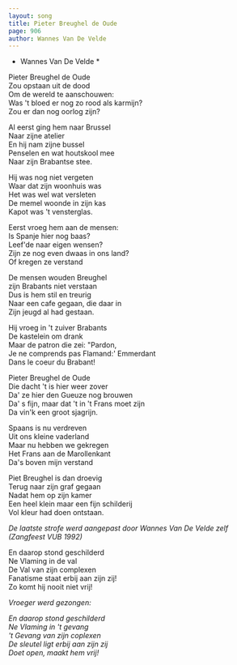 ```yaml
---
layout: song
title: Pieter Breughel de Oude
page: 906
author: Wannes Van De Velde
---
```


* Wannes Van De Velde *  

Pieter Breughel de Oude  
Zou opstaan uit de dood  
Om de wereld te aanschouwen:  
Was 't bloed er nog zo rood als karmijn?  
Zou er dan nog oorlog zijn?  

Al eerst ging hem naar Brussel  
Naar zijne atelier  
En hij nam zijne bussel  
Penselen en wat houtskool mee  
Naar zijn Brabantse stee.  

Hij was nog niet vergeten  
Waar dat zijn woonhuis was  
Het was wel wat versleten  
De memel woonde in zijn kas  
Kapot was 't vensterglas.  

Eerst vroeg hem aan de mensen:  
Is Spanje hier nog baas?  
Leef'de naar eigen wensen?  
Zijn ze nog even dwaas in ons land?  
Of kregen ze verstand  

De mensen wouden Breughel  
zijn Brabants niet verstaan  
Dus is hem stil en treurig  
Naar een cafe gegaan, die daar in  
Zijn jeugd al had gestaan.  

Hij vroeg in 't zuiver Brabants  
De kastelein om drank  
Maar de patron die zei: "Pardon,  
Je ne comprends pas Flamand:' Emmerdant  
Dans le coeur du Brabant!  

Pieter Breughel de Oude  
Die dacht 't is hier weer zover  
Da' ze hier den Gueuze nog brouwen  
Da' s fijn, maar dat 't in 't Frans moet zijn  
Da vin'k een groot sjagrijn.  

Spaans is nu verdreven  
Uit ons kleine vaderland  
Maar nu hebben we gekregen  
Het Frans aan de Marollenkant  
Da's boven mijn verstand  

Piet Breughel is dan droevig  
Terug naar zijn graf gegaan  
Nadat hem op zijn kamer  
Een heel klein maar een fijn schilderij  
Vol kleur had doen ontstaan.  

_De laatste strofe werd aangepast door Wannes Van De Velde zelf (Zangfeest VUB 1992)_ 

En daarop stond geschilderd  
Ne Vlaming in de val  
De Val van zijn complexen  
Fanatisme staat erbij aan zijn zij!  
Zo komt hij nooit niet vrij!  

_Vroeger werd gezongen:_ 

_En daarop stond geschilderd  
Ne Vlaming in 't gevang  
't Gevang van zijn coplexen  
De sleutel ligt erbij aan zijn zij  
Doet open, maakt hem vrij!_
